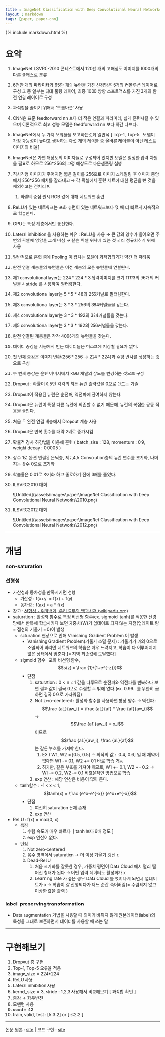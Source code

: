 ```yaml
---
title : ImageNet Classification with Deep Convolutional Neural Networks
layout : markdown
tags: [paper, paper-cnn]
---
```


{% include markdown.html %}

# 요약

1. ImageNet LSVRC-2010 콘테스트에서 120만 개의 고해상도 이미지를 1000개의 다른 클래스로 분류
2. 6천만 개의 파라미터와 65만 개의 뉴런을 가진 신경망은 5개의 컨볼루션 레이어로 구성 그 중 일부는 최대 풀링 레이어, 최종 1000 방향 소프트맥스를 가진 3개의 완전 연결 레이어로 구성
3. 과적합을 줄이기 위해서 ‘드롭아웃’ 사용
4. CNN은 표준 feedforward nn 보다 더 적은 연결과 파라미터, 쉽게 훈련시킬 수 있으며 이론적으로 최고 성능 모델은 feedforward nn 보다 약간 나쁘다.
5. ImageNet에서 두 가지 오류율을 보고하는것이 일반적 [ Top-1, Top-5 : 모델이 가장 가능성이 높다고 생각하는 다섯 개의 레이블 중 올바른 레이블이 아닌 테스트 이미지의 비율]
6. ImageNet은 가변 해상도의 이미지들로 구성되어 있지만 모델은 일정한 입력 차원을 필요로 하므로 256*256의 고정 해상도로 다운샘플링 실행
7. 직사각형 이미지가 주어지면 짧은 길이를 256으로 이미지 스케일링 후 이미지 중앙에서 256*256 패치를 잘라내고 → 각 픽셀에서 훈련 세트에 대한 평균을 뺸 것을 제외하고는 전처리 X
    1. 픽셀의 중심 원시 RGB 값에 대해 네트워크 훈련
8. ReLU가 있는 네트워크는 포화 뉴런이 있는 네트워크보다 몇 배 더 빠르게 지속적으로 학습한다.
9. GPU는 특정 계층에서만 통신한다.
10. Lateral inhibition 을 사용하는 이유 : ReLU을 사용 → 큰 값의 양수가 들어오면 주변의 픽셀에 영향을 크게 미침 → 같은 픽셀 위치에 있는 것 끼리 정규화하기 위해 사용
11. 일반적으로 훈련 중에 Pooling 이 겹치는 모델이 과적합되기가 약간 더 어려움
12. 완전 연결 계층들의 뉴런들은 이전 계층의 모든 뉴런들에 연결된다.
13. 제1 convolutional layer는 224 * 224 * 3 입력이미지를 크기 11*11*3의 96개의 커널을 4 stride 를 사용하여 필터링한다.
14. 제2 convolutional layer는 5 * 5 * 48의 256커널로 필터링한다.
15. 제3 convolutional layer는 3 * 3 * 256의 384커널들을 갖는다.
16. 제4 convolutional layer는 3 * 3 * 192의 384커널들을 갖는다.
17. 제5 convolutional layer는 3 * 3 * 192의 256커널들을 갖는다.
18. 완전 연결된 계층들은 각각 4096개의 뉴런들을 갖는다.
19. 데이터 증강을 사용해서 만든 데이터들은 디스크에 저장할 필요가 없다.
20. 첫 번째 증강은 이미지 변환(256 * 256 → 224 * 224)과 수평 반사를 생성하는 것으로 구성
21. 두 번째 증강은 훈련 이미지에서 RGB 채널의 강도를 변경하는 것으로 구성
22. Dropout : 확률이 0.5인 각각의 히든 뉴런 출력값을 0으로 만드는 기술
23. Dropout이 적용된 뉴런은 순전파, 역전파에 관여하지 않는다.
24. Dropout은 뉴런이 특정 다른 뉴런에 의존할 수 없기 때문에, 뉴런의 복잡한 공동 적응을 줄인다.
25. 처음 두 완전 연결 계층에서 Dropout 계층 사용
26. Dropout은 반복 횟수를 대략 2배로 증가시킴
27. 확률적 경사 하강법을 이용해 훈련 ( batch_size : 128, momentum : 0.9, weight decay : 0.0005 )
28. 상수 1로 완젼 연결된 은닉층, 제2,4,5 Convolution층의 뉴런 변수를 초기화, 나머지는 상수 0으로 초기화
29. 학습률은 0.01로 초기화 하고 종료하기 전에 3배를 줄였다.
30. ILSVRC2010 대회

    ![Untitled](\assets\images\paper\ImageNet Classification with Deep Convolutional Neural Networks\2010.png)

31. ILSVRC2012 대회

    ![Untitled](\assets\images\paper\ImageNet Classification with Deep Convolutional Neural Networks\2012.png)

---
# 개념

### non-saturation

### 선형성

- 가산성과 동차성을 만족시키면 선형
    - 가산성 : f(x+y) = f(x) + f(y)
    - 동차성 : f(ax) = a * f(x)
- 참고 : [선형성 - 위키백과, 우리 모두의 백과사전 (wikipedia.org)](https://ko.wikipedia.org/wiki/%EC%84%A0%ED%98%95%EC%84%B1)
- saturation : 활성화 함수로 특정 비선형 함수(ex. sigmoid, tanh)를 적용한 신경망에서 반복해 학습시키다 보면 가중치(W)가 업데이트 되지 않는 지점(업데이트 량 = 접선의 기울기 = 0)이 발생
    - saturation 현상으로 인해 Vanishing Gradient Problem 이 발생
        - Vanishing Gradient Problem(기울기 소멸 문제) : 기울기가 거의 0으로 소멸되어 버리면 네트워크의 학습은 매우 느려지고, 학습이 다 이루어지지 않은 상태에서 멈춘다.[= 지역 최솟값에 도달했다]
    - sigmoid 함수 : 포화 비선형 함수, $$s(z) = \frac {1}{(1+e^{-z})}$$
        - 단점
            1. saturation  : 0 < n < 1 값을 다루므로 순전파와 역전파를 반복하다 보면 결과 값이 결국 0으로 수렴할 수 밖에 없다.(ex. 0.99.. 를 무한히 곱하면 결국 0으로 가까워짐)
            2. Not zero-centered : 활성화 함수를 사용하면 항상 양수 → 역전파 : $$\frac {aL}{aw_i} = \frac {aL}{af} * \frac {af}{aw_i}$$ →  $$\frac {af}{aw_i} = x_i$$ 이므로 $$\frac {aL}{aw_i}, \frac {aL}{af}$$ 는 같은 부호를 가져야 한다.
                1. EX ) W1, W2 = [0.5, 0.5] → 최적의 값 : [0.4, 0.6] 일 때 제약이 없다면 W1 -= 0.1, W2 += 0.1 바로 학습 가능
                2. 하지만, 같은 부호를 가져야 하므로, W1 += 0.1, W2 += 0.2 → W1 -= 0.2, W2 -= 0.1 비효율적인 방법으로 학습
            3. exp 연산 : 해당 연산은 비용이 많이 든다.
    - tanh함수 : -1 < x < 1, $$tanh(x) = \frac {e^x-e^{-x}} {e^x+e^{-x}}$$
        - 단점
            1. 여전히 saturation  문제 존재
            2. exp 연산
- ReLU : f(x) = max(0, x)
    - 특징
        1. 수렴 속도가 매우 빠르다. [ tanh 보다 6배 정도 ]
        2. exp 연산이 없다.
    - 단점
        1. Not zero-centered
        2. 음수 영역에서 saturation  → 더 이상 기울기 갱신 x
        3. Dead-ReLU
            1. 처음 초기화를 잘못한 경우, 가중치 평면이 Data Cloud 에서 멀리 떨어진 형태가 된다 → 어떤 입력 데이터도 활성화가 x
            2. Learning rate 가 높은 경우 Data Cloud 를 벗어나게 되면서 업데이트가 x → 학습이 잘 진행되다가 어느 순간 죽어버림(= 수렴되지 않고 이상한 값을 출력 )

### label-preserving transformation

- Data augmentation 기법을 사용할 때 의미가 바뀌지 않게 원본데이터(label)의 특성을 그대로 보존하면서 데이터를 사용할 때 쓰는 말

---
# 구현해보기

1. Dropout 층 구현
2. Top-1, Top-5 오류율 적용
3. image_size = 224*224
4. ReLU 사용
5. Lateral inhibition 사용
6. kernel_size = 3, stride : 1,2,3 사용해서 비교해보기 [ 과적합 확인 ]
7. 증강 → 좌우반전
8. 모멘텀 사용
9. seed = 42
10. train, valid, test : [5:3:2] or [ 6:2:2 ]

---

논문 원본 : [site](https://proceedings.neurips.cc/paper/2012/file/c399862d3b9d6b76c8436e924a68c45b-Paper.pdf) | 
코드 구현 : [site](https://github.com/insu97/PAPER/blob/main/ImageNet_Classification_with_Deep_Convolutional_Neural_Networks.ipynb)
